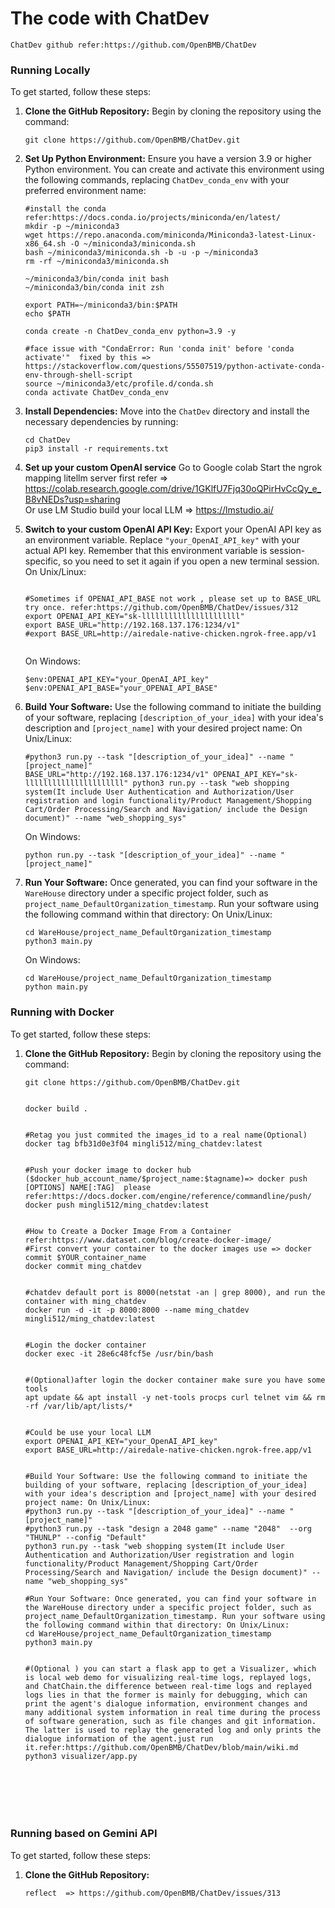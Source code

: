 # The code with ChatDev
```
ChatDev github refer:https://github.com/OpenBMB/ChatDev

```

### Running Locally

To get started, follow these steps:

1. **Clone the GitHub Repository:** Begin by cloning the repository using the command:

   ```
   git clone https://github.com/OpenBMB/ChatDev.git
   ```

2. **Set Up Python Environment:** Ensure you have a version 3.9 or higher Python environment. You can create and
   activate this environment using the following commands, replacing `ChatDev_conda_env` with your preferred environment
   name:

   ```
   #install the conda refer:https://docs.conda.io/projects/miniconda/en/latest/
   mkdir -p ~/miniconda3
   wget https://repo.anaconda.com/miniconda/Miniconda3-latest-Linux-x86_64.sh -O ~/miniconda3/miniconda.sh
   bash ~/miniconda3/miniconda.sh -b -u -p ~/miniconda3
   rm -rf ~/miniconda3/miniconda.sh

   ~/miniconda3/bin/conda init bash
   ~/miniconda3/bin/conda init zsh

   export PATH=~/miniconda3/bin:$PATH
   echo $PATH
   
   conda create -n ChatDev_conda_env python=3.9 -y

   #face issue with "CondaError: Run 'conda init' before 'conda activate'"  fixed by this => https://stackoverflow.com/questions/55507519/python-activate-conda-env-through-shell-script
   source ~/miniconda3/etc/profile.d/conda.sh
   conda activate ChatDev_conda_env

   ```

3. **Install Dependencies:** Move into the `ChatDev` directory and install the necessary dependencies by running:

   ```
   cd ChatDev
   pip3 install -r requirements.txt
   ```

4. **Set up your custom OpenAI service** Go to Google colab Start the ngrok mapping litellm server first refer => https://colab.research.google.com/drive/1GKlfU7Fjq30oQPirHvCcQy_e_B8vNEDs?usp=sharing    
Or use LM Studio build your local LLM => https://lmstudio.ai/

5. **Switch to your custom OpenAI API Key:** Export your OpenAI API key as an environment variable. Replace `"your_OpenAI_API_key"` with
   your actual API key. Remember that this environment variable is session-specific, so you need to set it again if you
   open a new terminal session.
   On Unix/Linux:

   ```

   #Sometimes if OPENAI_API_BASE not work , please set up to BASE_URL try once. refer:https://github.com/OpenBMB/ChatDev/issues/312
   export OPENAI_API_KEY="sk-llllllllllllllllllllll"
   export BASE_URL="http://192.168.137.176:1234/v1"
   #export BASE_URL=http://airedale-native-chicken.ngrok-free.app/v1


   ```

   On Windows:

   ```
   $env:OPENAI_API_KEY="your_OpenAI_API_key"
   $env:OPENAI_API_BASE="your_OPENAI_API_BASE"

   ```

6. **Build Your Software:** Use the following command to initiate the building of your software,
   replacing `[description_of_your_idea]` with your idea's description and `[project_name]` with your desired project
   name:
   On Unix/Linux:

   ```
   #python3 run.py --task "[description_of_your_idea]" --name "[project_name]"
   BASE_URL="http://192.168.137.176:1234/v1" OPENAI_API_KEY="sk-llllllllllllllllllllll" python3 run.py --task "web shopping system(It include User Authentication and Authorization/User registration and login functionality/Product Management/Shopping Cart/Order Processing/Search and Navigation/ include the Design document)" --name "web_shopping_sys"

   ```

   On Windows:

   ```
   python run.py --task "[description_of_your_idea]" --name "[project_name]"

   ```

7. **Run Your Software:** Once generated, you can find your software in the `WareHouse` directory under a specific
   project folder, such as `project_name_DefaultOrganization_timestamp`. Run your software using the following command
   within that directory:
   On Unix/Linux:

   ```
   cd WareHouse/project_name_DefaultOrganization_timestamp
   python3 main.py
   ```

   On Windows:

   ```
   cd WareHouse/project_name_DefaultOrganization_timestamp
   python main.py
   ```


### Running with Docker 

To get started, follow these steps:

1. **Clone the GitHub Repository:** Begin by cloning the repository using the command:

   ```
   git clone https://github.com/OpenBMB/ChatDev.git


   docker build .


   #Retag you just commited the images_id to a real name(Optional)
   docker tag bfb31d0e3f04 mingli512/ming_chatdev:latest


   #Push your docker image to docker hub ($docker_hub_account_name/$project_name:$tagname)=> docker push [OPTIONS] NAME[:TAG]  please refer:https://docs.docker.com/engine/reference/commandline/push/
   docker push mingli512/ming_chatdev:latest


   #How to Create a Docker Image From a Container refer:https://www.dataset.com/blog/create-docker-image/
   #First convert your container to the docker images use => docker commit $YOUR_container_name
   docker commit ming_chatdev


   #chatdev default port is 8000(netstat -an | grep 8000), and run the container with ming_chatdev 
   docker run -d -it -p 8000:8000 --name ming_chatdev mingli512/ming_chatdev:latest 


   #Login the docker container
   docker exec -it 28e6c48fcf5e /usr/bin/bash


   #(Optional)after login the docker container make sure you have some tools
   apt update && apt install -y net-tools procps curl telnet vim && rm -rf /var/lib/apt/lists/*


   #Could be use your local LLM
   export OPENAI_API_KEY="your_OpenAI_API_key"
   export BASE_URL=http://airedale-native-chicken.ngrok-free.app/v1


   #Build Your Software: Use the following command to initiate the building of your software, replacing [description_of_your_idea] with your idea's description and [project_name] with your desired project name: On Unix/Linux:
   #python3 run.py --task "[description_of_your_idea]" --name "[project_name]"
   #python3 run.py --task "design a 2048 game" --name "2048"  --org "THUNLP" --config "Default"
   python3 run.py --task "web shopping system(It include User Authentication and Authorization/User registration and login functionality/Product Management/Shopping Cart/Order Processing/Search and Navigation/ include the Design document)" --name "web_shopping_sys"

   #Run Your Software: Once generated, you can find your software in the WareHouse directory under a specific project folder, such as project_name_DefaultOrganization_timestamp. Run your software using the following command within that directory: On Unix/Linux:
   cd WareHouse/project_name_DefaultOrganization_timestamp
   python3 main.py


   #(Optional ) you can start a flask app to get a Visualizer, which is local web demo for visualizing real-time logs, replayed logs, and ChatChain.the difference between real-time logs and replayed logs lies in that the former is mainly for debugging, which can print the agent's dialogue information, environment changes and many additional system information in real time during the process of software generation, such as file changes and git information. The latter is used to replay the generated log and only prints the dialogue information of the agent.just run it.refer:https://github.com/OpenBMB/ChatDev/blob/main/wiki.md
   python3 visualizer/app.py







   ```

### Running based on Gemini API 

To get started, follow these steps:

1. **Clone the GitHub Repository:** 

   ```
   reflect  => https://github.com/OpenBMB/ChatDev/issues/313


   ```

